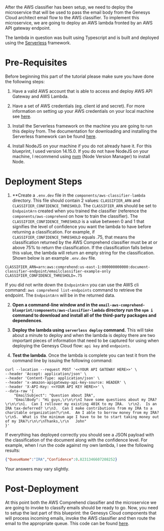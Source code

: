 After the AWS classifier has been setup, we need to deploy the microservice that will be used to pass the email body from the Genesys Cloud architect email flow to the AWS classifier. To implement this microservice, we are going to deploy an AWS lambda fronted by an AWS API gateway endpoint.

The lambda in question was built using Typescript and is built and deployed using the [Serverless](https://www.serverless.com/) framework.

# Pre-Requisites
Before beginning this part of the tutorial please make sure you have done the following steps:

1. Have a valid AWS account that is able to access and deploy AWS API Gateway and AWS Lambda. 

2. Have a set of AWS credentials (eg. client id and secret). For more information on setting up your AWS credentials on your local machine see [here](https://docs.aws.amazon.com/sdkref/latest/guide/creds-config-files.html).

3. Install the Serverless framework on the machine you are going to run this deploy from. The documentation for downloading and installing the Serverless framework can be found [here](https://www.serverless.com/framework/docs/getting-started/).

4. Install NodeJS on your machine if you do not already have it. For this blueprint, I used version 14.15.0. If you do not have NodeJS on your machine, I recommend using [nvm](https://github.com/nvm-sh/nvm) (Node Version Manager) to install Node.

# Deployment Steps

1. **Create a `.env.dev` file in the `components/aws-classifier-lambda` directory.  This file should contain 2 values: `CLASSIFIER_ARN` and `CLASSIFIER_CONFIDENCE_THRESHOLD`.  The `CLASSIFIER_ARN` should be set to `EndpointArn` created when you trained the classifier (reference the `components/aws-comprehend` on how to train the classifier). The `CLASSIFIER_CONFIDENCE_THRESHOLD` is a value between 0 and 1 that signifies the level of confidence you want the lambda to have before returning a classification. For example, if `CLASSIFIER_CONFIDENCE_THRESHOLD` equals .75, that means the classification returned by the AWS Comprehend classifier must be at or above 75% to return the classification. If the classification falls below this value, the lambda will return an empty string for the classification.  Shown below is an example `.env.dev` file.

```
CLASSIFIER_ARN=arn:aws:comprehend:us-east-1:000000000000:document-classifier-endpoint/emailclassifier-example-only
CLASSIFIER_CONFIDENCE_THRESHOLD=.75
```

If you did not write down the `EndpointArn` you can use the AWS cli command: `aws comprehend list-endpoints` command to retrieve the endpoint. The `EndpointArn` will be in the returned data.

2. **Open a command-line window and in the `email-aws-comprehend-blueprint/components/aws-classifier-lambda` directory run the `npm i` command to download and install all of the third-party packages and dependences**.  

3. **Deploy the lambda using `serverless deploy` command.** This will take about a minute to deploy and when the lambda is deploy there are two important pieces of information that need to be captured for using when deploying the Genesys Cloud flow:  `api key` and `endpoints`.

4. **Test the lambda**.  Once the lambda is complete you can test it from the command line by issuing the following command:

```shell
curl --location --request POST '<<YOUR API GATEWAY HERE>>' \
--header 'Accept: application/json' \
--header 'Content-Type: application/json' \
--header 'x-amazon-apigateway-api-key-source: HEADER' \
--header 'X-API-Key: <<YOUR API KEY HERE>>' \
--data-raw '{
    "EmailSubject": "Question about IRA",
    "EmailBody": "Hi guys,\r\n\r\nI have some questions about my IRA?  \r\n\r\n1.  Can I rollover my existing 401K to my IRA.  \r\n2.  Is an IRA tax-deferred? \r\n3.  Can I make contributions from my IRA to a charitable organization?\r\n4.  Am I able to borrow money from my IRA?\r\n5.  What is the minimum age I have to be to start taking money out of my IRA?\r\n\r\nThanks,\r\n   John"
}'
```

If everything has deployed correctly you should see a JSON payload with the classification of the document along with the confidence level. For example, when I run the code against my own lambda, I see the following results:

```json
{"QueueName":"IRA","Confidence":0.8231346607208252}
```

Your answers may vary slightly.

# Post-Deployment
At this point both the AWS Comprehend classifier and the microservice we are going to invoke to classify emails should be ready to go. Now, you need to setup the last part of this blueprint: the Genesys Cloud components that will process incoming emails, invoke the AWS classifier and then route the email to the appropriate queue. This code can be found [here](../genesys_email_flow).

